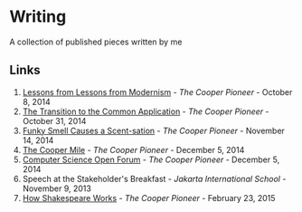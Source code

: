 # Writing
A collection of published pieces written by me

## Links

1. [Lessons from Lessons from Modernism](http://pioneer.cooper.edu/2014/10/14/lessons-lessons-modernism/) - *The Cooper Pioneer* - October 8, 2014
2. [The Transition to the Common Application](http://pioneer.cooper.edu/2014/12/03/transition-common-application/) - *The Cooper Pioneer* - October 31, 2014
3. [Funky Smell Causes a Scent-sation](http://pioneer.cooper.edu/2014/12/03/funky-smell-scentsation/) - *The Cooper Pioneer* - November 14, 2014
4. [The Cooper Mile](http://pioneer.cooper.edu/2014/12/06/cooper-mile/) - *The Cooper Pioneer* - December 5, 2014
5. [Computer Science Open Forum](http://pioneer.cooper.edu/2014/12/06/computer-science-open-forum/) - *The Cooper Pioneer* - December 5, 2014
6. Speech at the Stakeholder's Breakfast - *Jakarta International School* - November 9, 2013
7. [How Shakespeare Works](http://pioneer.cooper.edu/2015/02/21/shakespeare-works/) - *The Cooper Pioneer* - February 23, 2015
